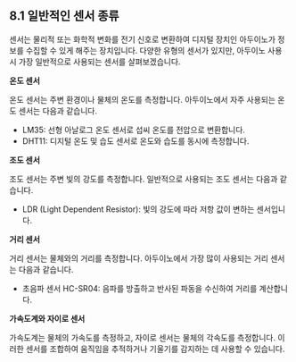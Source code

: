 ## 8.1 일반적인 센서 종류

센서는 물리적 또는 화학적 변화를 전기 신호로 변환하여 디지털 장치인 아두이노가 정보를 수집할 수 있게 해주는 장치입니다. 다양한 유형의 센서가 있지만, 아두이노 사용 시 가장 일반적으로 사용되는 센서를 살펴보겠습니다.

**온도 센서**

온도 센서는 주변 환경이나 물체의 온도를 측정합니다. 아두이노에서 자주 사용되는 온도 센서는 다음과 같습니다.

- LM35: 선형 아날로그 온도 센서로 섭씨 온도를 전압으로 변환합니다.
- DHT11: 디지털 온도 및 습도 센서로 온도와 습도를 동시에 측정합니다.

**조도 센서**

조도 센서는 주변 빛의 강도를 측정합니다. 일반적으로 사용되는 조도 센서는 다음과 같습니다.

- LDR (Light Dependent Resistor): 빛의 강도에 따라 저항 값이 변하는 센서입니다.

**거리 센서**

거리 센서는 물체와의 거리를 측정합니다. 아두이노에서 가장 많이 사용되는 거리 센서는 다음과 같습니다.

- 초음파 센서 HC-SR04: 음파를 방출하고 반사된 파동을 수신하여 거리를 계산합니다.

**가속도계와 자이로 센서**

가속도계는 물체의 가속도를 측정하고, 자이로 센서는 물체의 각속도를 측정합니다. 이러한 센서를 조합하여 움직임을 추적하거나 기울기를 감지하는 데 사용할 수 있습니다.